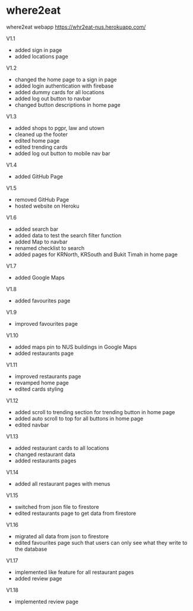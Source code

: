 # where2eat

where2eat webapp
https://whr2eat-nus.herokuapp.com/

V1.1
- added sign in page
- added locations page


V1.2
- changed the home page to a sign in page
- added login authentication with firebase
- added dummy cards for all locations
- added log out button to navbar
- changed button descriptions in home page

V1.3
- added shops to pgpr, law and utown
- cleaned up the footer
- edited home page
- edited trending cards
- added log out button to mobile nav bar

V1.4
- added GitHub Page

V1.5
- removed GitHub Page
- hosted website on Heroku

V1.6
- added search bar
- added data to test the search filter function
- added Map to navbar
- renamed checklist to search
- added pages for KRNorth, KRSouth and Bukit Timah in home page

V1.7
- added Google Maps

V1.8
- added favourites page

V1.9
- improved favourites page

V1.10
- added maps pin to NUS buildings in Google Maps
- added restaurants page

V1.11
- improved restaurants page
- revamped home page
- edited cards styling

V1.12
- added scroll to trending section for trending button in home page
- added auto scroll to top for all buttons in home page
- edited navbar

V1.13
- added restaurant cards to all locations
- changed restaurant data
- added restaurants pages

V1.14
- added all restaurant pages with menus

V1.15
- switched from json file to firestore
- edited restaurants page to get data from firestore

V1.16
- migrated all data from json to firestore
- edited favourites page such that users can only see what they write to the database

V1.17
- implemented like feature for all restaurant pages
- added review page

V1.18
- implemented review page